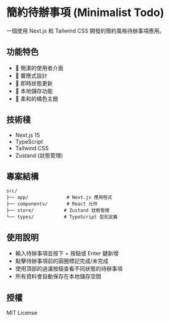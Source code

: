 # 簡約待辦事項 (Minimalist Todo)

一個使用 Next.js 和 Tailwind CSS 開發的簡約風格待辦事項應用。

## 功能特色

- 🎯 簡潔的使用者介面
- 📱 響應式設計
- 🔄 即時狀態更新
- 💾 本地儲存功能
- 🎨 柔和的橘色主題

## 技術棧

- Next.js 15
- TypeScript
- Tailwind CSS
- Zustand (狀態管理)

## 專案結構

```
src/
├── app/              # Next.js 應用程式
├── components/       # React 元件
├── store/           # Zustand 狀態管理
└── types/           # TypeScript 型別定義
```

## 使用說明

- 輸入待辦事項並按下 + 按鈕或 Enter 鍵新增
- 點擊待辦事項前的圓圈標記完成/未完成
- 使用頂部的過濾按鈕查看不同狀態的待辦事項
- 所有資料會自動保存在本地儲存空間

## 授權

MIT License
